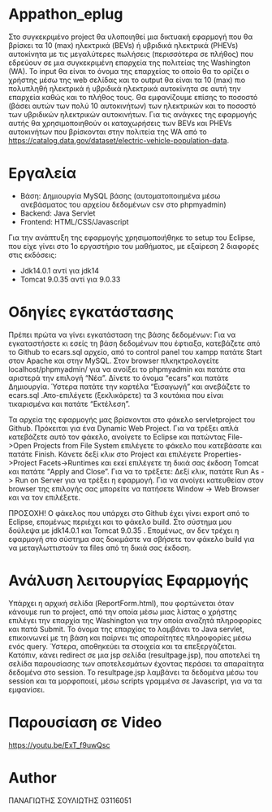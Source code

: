 # Appathon_eplug

Στο συγκεκριμένο project θα υλοποιηθεί μια δικτυακή εφαρμογή που θα βρίσκει τα 10 (max) ηλεκτρικά (BEVs) ή υβριδικά ηλεκτρικά (PHEVs) αυτοκίνητα με τις μεγαλύτερες πωλήσεις (περισσότερα σε πλήθος) που εδρεύουν σε μια συγκεκριμένη επαρχεία της πολιτείας της Washington (WA). Το input θα είναι το όνομα της επαρχείας το οποίο θα το ορίζει ο χρήστης μέσω της web σελίδας και το output θα είναι τα 10 (max) πιο πολυπληθή ηλεκτρικά ή υβριδικά ηλεκτρικά αυτοκίνητα σε αυτή την επαρχεία καθώς και το πλήθος τους. Θα εμφανίζουμε επίσης το ποσοστό (βάσει αυτών των πολύ 10 αυτοκινήτων) των ηλεκτρικών και το ποσοστό των υβριδικών ηλεκτρικών αυτοκινήτων. Για τις ανάγκες της εφαρμογής αυτής θα χρησιμοποιηθούν οι καταχωρήσεις των BEVs και PHEVs αυτοκινήτων που βρίσκονται στην πολιτεία της WA από το https://catalog.data.gov/dataset/electric-vehicle-population-data.

# Εργαλεία

* Βάση: Δημιουργία MySQL βάσης (αυτοματοποιημένα μέσω ανεβάσματος του αρχείου δεδομένων csv στο phpmyadmin)
* Backend: Java Servlet
* Frontend: HTML/CSS/Javascript

Για την ανάπτυξη της εφαρμογής χρησιμοποιήθηκε το setup του Eclipse, που είχε γίνει στο 1ο εργαστήριο του μαθήματος, με εξαίρεση 2 διαφορές στις εκδόσεις:
* Jdk14.0.1 αντί για jdk14
* Tomcat 9.0.35 αντί για 9.0.33

# Οδηγίες εγκατάστασης
Πρέπει πρώτα να γίνει εγκατάσταση της βάσης δεδομένων:
Για να εγκαταστήσετε κι εσείς τη βάση δεδομένων που έφτιαξα, κατεβάζετε από το Github το ecars.sql αρχείο, από το control panel του xampp πατάτε Start στον Apache και στην MySQL. Στον browser πλκηκτρολογείτε localhost/phpmyadmin/ για να ανοίξει το phpmyadmin και πατάτε στα αριστερά την επιλογή “Νέα”. Δίνετε το όνομα “ecars” και πατάτε Δημιουργία. Ύστερα πατάτε την καρτέλα “Εισαγωγή” και ανεβάζετε το ecars.sql .Απο-επιλέγετε (ξεκλικάρετε) τα 3 κουτάκια που είναι τικαρισμένα και πατάτε “Εκτέλεση”.

Τα αρχεία της εφαρμογής μας βρίσκονται στο φάκελο servletproject του Github. Πρόκειται για ένα Dynamic Web Project. Για να τρέξει απλά κατεβάζετε αυτό τον φάκελο, ανοίγετε το Eclipse και πατώντας File->Open Projects from File System επιλέγετε το φάκελο που κατεβάσατε και πατάτε Finish. Κάνετε δεξί κλικ στο Project και επιλέγετε Properties->Project Facets->Runtimes και εκεί επιλέγετε τη δικιά σας έκδοση Tomcat και πατάτε “Apply and Close”. Για να το τρέξετε: Δεξί κλικ, πατάτε Run As -> Run on Server για να τρέξει η εφαρμογή. Για να ανοίγει κατευθείαν στον browser της επιλογής σας μπορείτε να πατήσετε Window -> Web Browser και να τον επιλέξετε.  


ΠΡΟΣΟΧΗ! Ο φάκελος που υπάρχει στο Github έχει γίνει 
export από το Eclipse, επομένως περιέχει και το φάκελο build. 
Στο σύστημα μου δούλεψα με jdk14.0.1 και Tomcat 9.0.35 .
Επομένως, αν δεν τρέχει η εφαρμογή στο σύστημα σας 
δοκιμάστε να σβήσετε τον φάκελο build 
για να μεταγλωττιστούν τα files από τη δικιά 
σας έκδοση. 

# Ανάλυση λειτουργίας Εφαρμογής
Yπάρχει η αρχική σελίδα (ReportForm.html), που φορτώνεται όταν κάνουμε run το project, από την οποία μέσω μιας λίστας ο χρήστης επιλέγει την επαρχία της Washington για την οποία αναζητά πληροφορίες και πατά Submit. Το όνομα της επαρχίας το λαμβάνει το Java servlet, επικοινωνεί με τη βάση και παίρνει τις απαραίτητες πληροφορίες μέσω ενός query. Ύστερα, αποθηκεύει τα στοιχεία και τα επεξεργάζεται. Κατόπιν, κάνει redirect σε μια jsp σελίδα (resultpage.jsp), που αποτελεί τη σελίδα παρουσίασης  των αποτελεσμάτων έχοντας περάσει τα απαραίτητα δεδομένα στο session. Το resultpage.jsp λαμβάνει τα δεδομένα μέσω του session και τα μορφοποιεί, μέσω scripts γραμμένα σε Javascript, για να τα εμφανίσει.

# Παρουσίαση σε Video
https://youtu.be/ExT_f9uwQsc

# Author

ΠΑΝΑΓΙΩΤΗΣ ΣΟΥΛΙΩΤΗΣ
03116051
